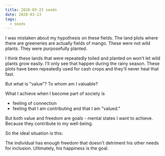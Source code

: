 ```yaml
---
title: 2020-03-23 seeds
date: 2020-03-23
tags:
  - seeds
---
```

I was mistaken about my hypothesis on these fields. The land plots where there are greeneries are actually fields of mango. These were not wild plants. They were purposefully planted.

I think these lands that were repeatedly toiled and planted on won't let wild plants grow easily. I'll only see that happen during the rainy season. These plots have been repeatedly used for cash crops and they'll never heal that fast.

But what is "value"? To whom am I valuable?

What I achieve when I become part of society is
- feeling of connection
- feeling that I am contributing and that I am "valued."

But both value and freedom are goals - mental states I want to achieve. Because they contribute to my well-being.

So the ideal situation is this:

The individual has enough freedom that doesn't detriment his other needs for inclusion. Ultimately, his happiness is the goal.